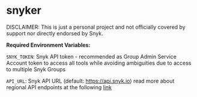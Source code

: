 # snyker

DISCLAIMER: This is just a personal project and not officially covered by support nor directly endorsed by Snyk.

**Required Environment Variables:**

`SNYK_TOKEN`: Snyk API token - recommended as Group Admin Service Account token to access all tools while avoiding ambiguities due to access to multiple Snyk Groups

`API_URL`: Snyk API URL (default: https://api.snyk.io) read more about regional API endpoints at the following 
[link](https://docs.snyk.io/working-with-snyk/regional-hosting-and-data-residency#available-snyk-regions)


